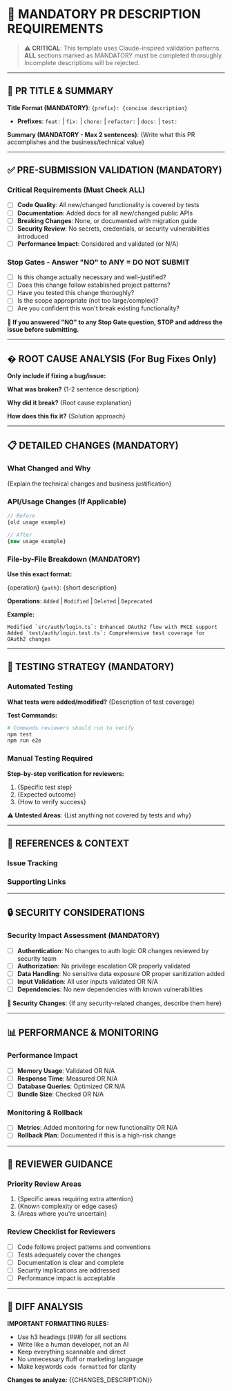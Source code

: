 # 🚨 MANDATORY PR DESCRIPTION REQUIREMENTS

> **⚠️ CRITICAL**: This template uses Claude-inspired validation patterns. **ALL** sections marked as MANDATORY must be completed thoroughly. Incomplete descriptions will be rejected.

---

## 🎯 PR TITLE & SUMMARY

**Title Format (MANDATORY)**: `{prefix}: {concise description}`

- **Prefixes**: `feat:` | `fix:` | `chore:` | `refactor:` | `docs:` | `test:`

**Summary (MANDATORY - Max 2 sentences)**:
{Write what this PR accomplishes and the business/technical value}

---

## ✅ PRE-SUBMISSION VALIDATION (MANDATORY)

### Critical Requirements (Must Check ALL)

- [ ] **Code Quality**: All new/changed functionality is covered by tests
- [ ] **Documentation**: Added docs for all new/changed public APIs
- [ ] **Breaking Changes**: None, or documented with migration guide
- [ ] **Security Review**: No secrets, credentials, or security vulnerabilities introduced
- [ ] **Performance Impact**: Considered and validated (or N/A)

### Stop Gates - Answer "NO" to ANY = DO NOT SUBMIT

- [ ] Is this change actually necessary and well-justified?
- [ ] Does this change follow established project patterns?
- [ ] Have you tested this change thoroughly?
- [ ] Is the scope appropriate (not too large/complex)?
- [ ] Are you confident this won't break existing functionality?

**🛑 If you answered "NO" to any Stop Gate question, STOP and address the issue before submitting.**

---

## � ROOT CAUSE ANALYSIS (For Bug Fixes Only)

**Only include if fixing a bug/issue:**

**What was broken?**
{1-2 sentence description}

**Why did it break?**
{Root cause explanation}

**How does this fix it?**
{Solution approach}

---

## 📋 DETAILED CHANGES (MANDATORY)

### What Changed and Why

{Explain the technical changes and business justification}

### API/Usage Changes (If Applicable)

```typescript
// Before
{old usage example}

// After
{new usage example}
```

### File-by-File Breakdown (MANDATORY)

**Use this exact format:**

{operation} `{path}`: {short description}

**Operations**: `Added` | `Modified` | `Deleted` | `Deprecated`

**Example:**

```
Modified `src/auth/login.ts`: Enhanced OAuth2 flow with PKCE support
Added `test/auth/login.test.ts`: Comprehensive test coverage for OAuth2 changes
```

---

## 🧪 TESTING STRATEGY (MANDATORY)

### Automated Testing

**What tests were added/modified?**
{Description of test coverage}

**Test Commands:**

```bash
# Commands reviewers should run to verify
npm test
npm run e2e
```

### Manual Testing Required

**Step-by-step verification for reviewers:**

1. {Specific test step}
2. {Expected outcome}
3. {How to verify success}

**⚠️ Untested Areas**: {List anything not covered by tests and why}

---

## 📎 REFERENCES & CONTEXT

### Issue Tracking

<!--
MANDATORY for bug fixes - use exact format:
Fixes: #{{ISSUE_ID}}
-->

### Supporting Links

<!--
Include relevant:
- RFC docs / specifications
- Community discussions
- Related PRs/issues
- Design documents

Delete this section if no references.
-->

---

## 🔒 SECURITY CONSIDERATIONS

### Security Impact Assessment (MANDATORY)

- [ ] **Authentication**: No changes to auth logic OR changes reviewed by security team
- [ ] **Authorization**: No privilege escalation OR properly validated
- [ ] **Data Handling**: No sensitive data exposure OR proper sanitization added
- [ ] **Input Validation**: All user inputs validated OR N/A
- [ ] **Dependencies**: No new dependencies with known vulnerabilities

**🚨 Security Changes**: {If any security-related changes, describe them here}

---

## 📊 PERFORMANCE & MONITORING

### Performance Impact

- [ ] **Memory Usage**: Validated OR N/A
- [ ] **Response Time**: Measured OR N/A
- [ ] **Database Queries**: Optimized OR N/A
- [ ] **Bundle Size**: Checked OR N/A

### Monitoring & Rollback

- [ ] **Metrics**: Added monitoring for new functionality OR N/A
- [ ] **Rollback Plan**: Documented if this is a high-risk change

---

## 🎯 REVIEWER GUIDANCE

### Priority Review Areas

1. {Specific areas requiring extra attention}
2. {Known complexity or edge cases}
3. {Areas where you're uncertain}

### Review Checklist for Reviewers

- [ ] Code follows project patterns and conventions
- [ ] Tests adequately cover the changes
- [ ] Documentation is clear and complete
- [ ] Security implications are addressed
- [ ] Performance impact is acceptable

---

## 📝 DIFF ANALYSIS

**IMPORTANT FORMATTING RULES:**

- Use h3 headings (###) for all sections
- Write like a human developer, not an AI
- Keep everything scannable and direct
- No unnecessary fluff or marketing language
- Make keywords `code formatted` for clarity

**Changes to analyze:**
{{CHANGES_DESCRIPTION}}
